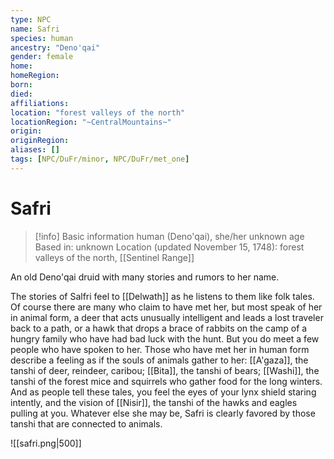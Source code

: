 ```yaml
---
type: NPC
name: Safri
species: human
ancestry: "Deno'qai"
gender: female
home: 
homeRegion:
born: 
died: 
affiliations: 
location: "forest valleys of the north"
locationRegion: "~CentralMountains~"
origin:
originRegion:
aliases: []
tags: [NPC/DuFr/minor, NPC/DuFr/met_one]
---
```

# Safri
>[!info] Basic information
>human (Deno'qai), she/her
>unknown age
>Based in: unknown
>Location (updated November 15, 1748): forest valleys of the north, [[Sentinel Range]]

An old Deno'qai druid with many stories and rumors to her name.

The stories of Salfri feel to [[Delwath]] as he listens to them like folk tales. Of course there are many who claim to have met her, but most speak of her in animal form, a deer that acts unusually intelligent and leads a lost traveler back to a path, or a hawk that drops a brace of rabbits on the camp of a hungry family who have had bad luck with the hunt. But you do meet a few people who have spoken to her. Those who have met her in human form describe a feeling as if the souls of animals gather to her: [[A'gaza]], the tanshi of deer, reindeer, caribou; [[Bita]], the tanshi of bears; [[Washi]], the tanshi of the forest mice and squirrels who gather food for the long winters. And as people tell these tales, you feel the eyes of your lynx shield staring intently, and the vision of [[Nisir]], the tanshi of the hawks and eagles pulling at you. Whatever else she may be, Safri is clearly favored by those tanshi that are connected to animals.

![[safri.png|500]]